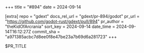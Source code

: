 +++
title = "#894"
date = 2024-09-14

[extra]
repo = "gdext"
docs_rel_url = "gdext/pr-894/godot"
pr_url = "https://github.com/godot-rust/gdext/pull/894"
pr_author = "theKidOfArcrania"
sort_key = 2024-09-14
date_time = 2024-09-14T16:12:27Z
commit_sha = "a971385acbc7d8ee0f8e47be23a7b69d6a281723"
+++

$PR_TITLE

